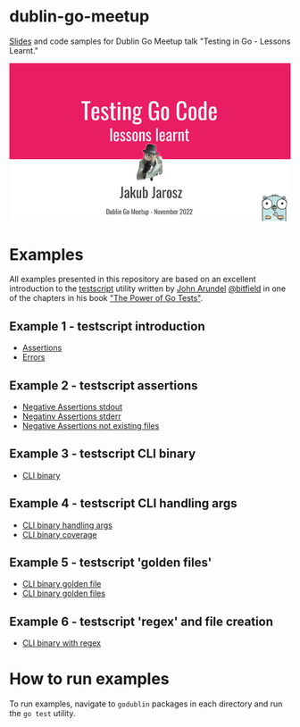 # dublin-go-meetup

[Slides](bin/TestingInGo.pdf) and code samples for Dublin Go Meetup talk "Testing in Go - Lessons Learnt."

[![Presentation](bin/TestinginGo.png)](bin/TestingInGo.pdf)



# Examples

All examples presented in this repository are based on an excellent introduction to the [testscript](https://pkg.go.dev/github.com/rogpeppe/go-internal/testscript) utility written by [John Arundel](https://bitfieldconsulting.com) [@bitfield](https://github.com/bitfield) in one of the chapters in his book ["The Power of Go Tests"](https://bitfieldconsulting.com/books/tests-print).

## Example 1 - testscript introduction

- [Assertions](code/example01/EXAMPLE_1.md)
- [Errors](code/example01/EXAMPLE_2.md)

## Example 2 - testscript assertions

- [Negative Assertions stdout](code/example02/EXAMPLE_1.md)
- [Negatinv Assertions stderr](code/example02/EXAMPLE_2.md)
- [Negative Assertions not existing files](code/example02/EXAMPLE_3.md)

## Example 3 - testscript CLI binary

- [CLI binary](code/example03/EXAMPLE_1.md)

## Example 4 - testscript CLI handling args

- [CLI binary handling args](code/example04/EXAMPLE_1.md)
- [CLI binary coverage](code/example04/EXAMPLE_2.md)

## Example 5 - testscript 'golden files'

- [CLI binary golden file](code/example05/EXAMPLE_1.md)
- [CLI binary golden files](code/example05/EXAMPLE_2.md)

## Example 6 - testscript 'regex' and file creation

- [CLI binary with regex](code/example06/EXAMPLE_1.md)


# How to run examples

To run examples, navigate to `godublin` packages in each directory and run the `go test` utility.
